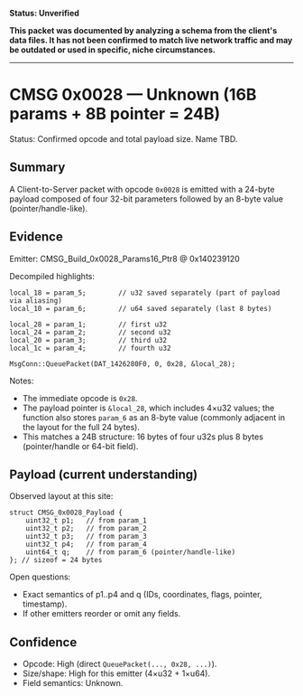 **Status: Unverified**

**This packet was documented by analyzing a schema from the client's data files. It has not been confirmed to match live network traffic and may be outdated or used in specific, niche circumstances.**

---

# CMSG 0x0028 — Unknown (16B params + 8B pointer = 24B)

Status: Confirmed opcode and total payload size. Name TBD.

## Summary

A Client-to-Server packet with opcode `0x0028` is emitted with a 24-byte payload composed of four 32-bit parameters followed by an 8-byte value (pointer/handle-like).

## Evidence

Emitter: CMSG_Build_0x0028_Params16_Ptr8 @ 0x140239120

Decompiled highlights:
```
local_18 = param_5;        // u32 saved separately (part of payload via aliasing)
local_10 = param_6;        // u64 saved separately (last 8 bytes)

local_28 = param_1;        // first u32
local_24 = param_2;        // second u32
local_20 = param_3;        // third u32
local_1c = param_4;        // fourth u32

MsgConn::QueuePacket(DAT_1426280F0, 0, 0x28, &local_28);
```

Notes:
- The immediate opcode is `0x28`.
- The payload pointer is `&local_28`, which includes 4×u32 values; the function also stores `param_6` as an 8-byte value (commonly adjacent in the layout for the full 24 bytes).
- This matches a 24B structure: 16 bytes of four u32s plus 8 bytes (pointer/handle or 64-bit field).

## Payload (current understanding)

Observed layout at this site:
```
struct CMSG_0x0028_Payload {
    uint32_t p1;   // from param_1
    uint32_t p2;   // from param_2
    uint32_t p3;   // from param_3
    uint32_t p4;   // from param_4
    uint64_t q;    // from param_6 (pointer/handle-like)
}; // sizeof = 24 bytes
```

Open questions:
- Exact semantics of p1..p4 and q (IDs, coordinates, flags, pointer, timestamp).
- If other emitters reorder or omit any fields.

## Confidence

- Opcode: High (direct `QueuePacket(..., 0x28, ...)`).
- Size/shape: High for this emitter (4×u32 + 1×u64).
- Field semantics: Unknown.
